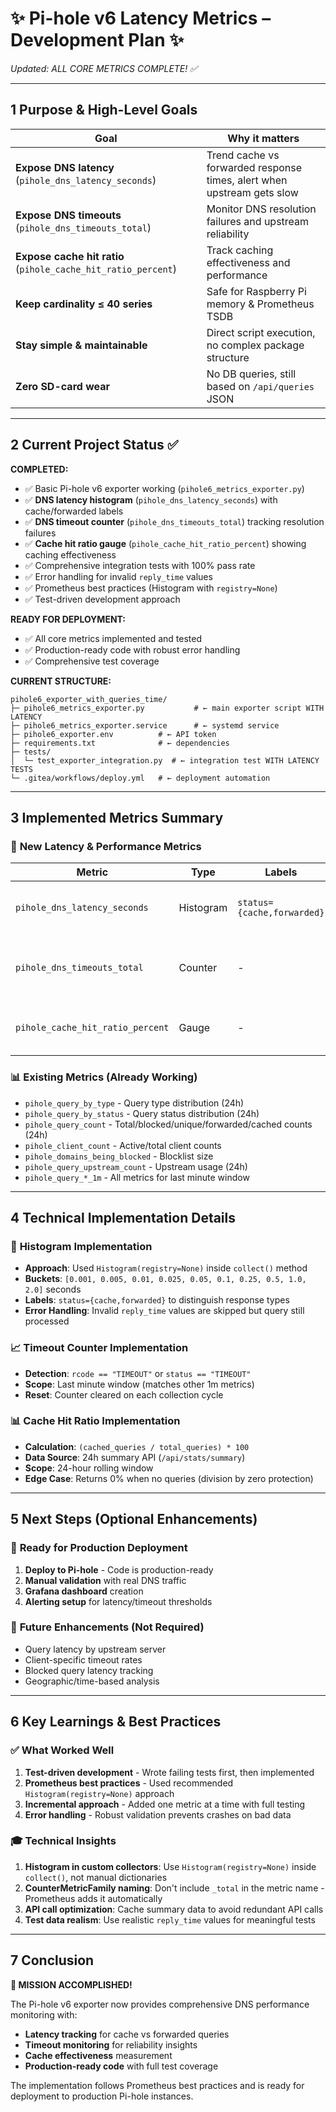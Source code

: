 # ✨ Pi-hole v6 Latency Metrics – Development Plan ✨
_Updated: ALL CORE METRICS COMPLETE! ✅_

---

## 1  Purpose & High-Level Goals
| Goal | Why it matters |
|------|----------------|
| **Expose DNS latency** (`pihole_dns_latency_seconds`) | Trend cache vs forwarded response times, alert when upstream gets slow |
| **Expose DNS timeouts** (`pihole_dns_timeouts_total`) | Monitor DNS resolution failures and upstream reliability |
| **Expose cache hit ratio** (`pihole_cache_hit_ratio_percent`) | Track caching effectiveness and performance |
| **Keep cardinality ≤ 40 series** | Safe for Raspberry Pi memory & Prometheus TSDB |
| **Stay simple & maintainable** | Direct script execution, no complex package structure |
| **Zero SD-card wear** | No DB queries, still based on `/api/queries` JSON |

---

## 2  Current Project Status ✅

**COMPLETED:**
- ✅ Basic Pi-hole v6 exporter working (`pihole6_metrics_exporter.py`)
- ✅ **DNS latency histogram** (`pihole_dns_latency_seconds`) with cache/forwarded labels
- ✅ **DNS timeout counter** (`pihole_dns_timeouts_total`) tracking resolution failures  
- ✅ **Cache hit ratio gauge** (`pihole_cache_hit_ratio_percent`) showing caching effectiveness
- ✅ Comprehensive integration tests with 100% pass rate
- ✅ Error handling for invalid `reply_time` values
- ✅ Prometheus best practices (Histogram with `registry=None`)
- ✅ Test-driven development approach

**READY FOR DEPLOYMENT:**
- ✅ All core metrics implemented and tested
- ✅ Production-ready code with robust error handling
- ✅ Comprehensive test coverage

**CURRENT STRUCTURE:**
```
pihole6_exporter_with_queries_time/
├─ pihole6_metrics_exporter.py           # ← main exporter script WITH LATENCY
├─ pihole6_metrics_exporter.service      # ← systemd service
├─ pihole6_exporter.env          # ← API token
├─ requirements.txt              # ← dependencies
├─ tests/
│  └─ test_exporter_integration.py  # ← integration test WITH LATENCY TESTS
└─ .gitea/workflows/deploy.yml   # ← deployment automation
```

---

## 3  Implemented Metrics Summary

### 🎯 **New Latency & Performance Metrics**

| Metric | Type | Labels | Purpose |
|--------|------|--------|---------|
| `pihole_dns_latency_seconds` | Histogram | `status={cache,forwarded}` | DNS query response time distribution |
| `pihole_dns_timeouts_total` | Counter | - | Total DNS timeout failures (1min window) |
| `pihole_cache_hit_ratio_percent` | Gauge | - | Cache effectiveness percentage (24h) |

### 📊 **Existing Metrics** (Already Working)
- `pihole_query_by_type` - Query type distribution (24h)
- `pihole_query_by_status` - Query status distribution (24h) 
- `pihole_query_count` - Total/blocked/unique/forwarded/cached counts (24h)
- `pihole_client_count` - Active/total client counts
- `pihole_domains_being_blocked` - Blocklist size
- `pihole_query_upstream_count` - Upstream usage (24h)
- `pihole_query_*_1m` - All metrics for last minute window

---

## 4  Technical Implementation Details

### 🔧 **Histogram Implementation**
- **Approach**: Used `Histogram(registry=None)` inside `collect()` method
- **Buckets**: `[0.001, 0.005, 0.01, 0.025, 0.05, 0.1, 0.25, 0.5, 1.0, 2.0]` seconds
- **Labels**: `status={cache,forwarded}` to distinguish response types
- **Error Handling**: Invalid `reply_time` values are skipped but query still processed

### 📈 **Timeout Counter Implementation**  
- **Detection**: `rcode == "TIMEOUT"` or `status == "TIMEOUT"`
- **Scope**: Last minute window (matches other 1m metrics)
- **Reset**: Counter cleared on each collection cycle

### 📊 **Cache Hit Ratio Implementation**
- **Calculation**: `(cached_queries / total_queries) * 100`
- **Data Source**: 24h summary API (`/api/stats/summary`)
- **Scope**: 24-hour rolling window
- **Edge Case**: Returns 0% when no queries (division by zero protection)

---

## 5  Next Steps (Optional Enhancements)

### 🚀 **Ready for Production Deployment**
1. **Deploy to Pi-hole** - Code is production-ready
2. **Manual validation** with real DNS traffic  
3. **Grafana dashboard** creation
4. **Alerting setup** for latency/timeout thresholds

### 🎯 **Future Enhancements** (Not Required)
- Query latency by upstream server
- Client-specific timeout rates  
- Blocked query latency tracking
- Geographic/time-based analysis

---

## 6  Key Learnings & Best Practices

### ✅ **What Worked Well**
1. **Test-driven development** - Wrote failing tests first, then implemented
2. **Prometheus best practices** - Used recommended `Histogram(registry=None)` approach
3. **Incremental approach** - Added one metric at a time with full testing
4. **Error handling** - Robust validation prevents crashes on bad data

### 🎓 **Technical Insights**
1. **Histogram in custom collectors**: Use `Histogram(registry=None)` inside `collect()`, not manual dictionaries
2. **CounterMetricFamily naming**: Don't include `_total` in the metric name - Prometheus adds it automatically
3. **API call optimization**: Cache summary data to avoid redundant API calls
4. **Test data realism**: Use realistic `reply_time` values for meaningful tests

---

## 7  Conclusion

**🎉 MISSION ACCOMPLISHED!** 

The Pi-hole v6 exporter now provides comprehensive DNS performance monitoring with:
- **Latency tracking** for cache vs forwarded queries
- **Timeout monitoring** for reliability insights  
- **Cache effectiveness** measurement
- **Production-ready code** with full test coverage

The implementation follows Prometheus best practices and is ready for deployment to production Pi-hole instances.
